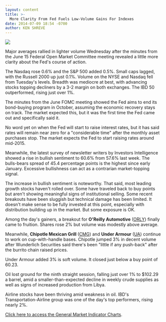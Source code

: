 ```yaml
---
layout: content
title: >-
  More Clarity From Fed Fuels Low-Volume Gains For Indexes
date: 2014-07-09 18:54 -0700
author: KEN SHREVE
---
```






![](https://www.investors.com/wp-content/uploads/ibd-migrated-images/MPv_140710_635405166141981869.png)









Major averages rallied in lighter volume Wednesday after the minutes from the June 15 Federal Open Market Committee meeting revealed a little more clarity about the Fed's course of action.


The Nasdaq rose 0.6% and the S&P 500 added 0.5%. Small caps lagged, with the Russell 2000 up just 0.1%. Volume on the NYSE and Nasdaq fell from Tuesday's levels. Breadth was mediocre at best, with advancing stocks topping decliners by a 3-2 margin on both exchanges. The IBD 50 outperformed, rising just over 1%.


The minutes from the June FOMC meeting showed the Fed aims to end its bond-buying program in October, assuming the economic recovery stays on track. The market expected this, but it was the first time the Fed came out and specifically said it.


No word yet on when the Fed will start to raise interest rates, but it has said rates will remain near zero for a "considerable time" after the monthly asset purchases stop. The market expects the Fed to start raising rates around mid-2015.


Meanwhile, the latest survey of newsletter writers by Investors Intelligence showed a rise in bullish sentiment to 60.6% from 57.6% last week. The bulls-bears spread of 45.4 percentage points is the highest since early January. Excessive bullishness can act as a contrarian market-topping signal.


The increase in bullish sentiment is noteworthy. That said, most leading growth stocks haven't rolled over. Some have traveled back to buy points but aren't showing meaningful signs of institutional selling. Some recent breakouts have been sluggish but technical damage has been limited. It doesn't make sense to be fully invested at this point, especially with distribution building up in the market. But some exposure is OK.


Among the day's gainers, a breakout for **O'Reilly Automotive** ([ORLY](https://research.investors.com/quote.aspx?symbol=ORLY)) finally came to fruition. Shares rose 2% but volume was modestly above average.


Meanwhile, **Chipotle Mexican Grill** ([CMG](https://research.investors.com/quote.aspx?symbol=CMG)) and **Under Armour** ([UA](https://research.investors.com/quote.aspx?symbol=UA)) continue to work on cup-with-handle bases. Chipotle jumped 3% in decent volume after Wunderlich Securities said there's been "little if any push-back" after the burrito chain raised prices.


Under Armour added 3% is soft volume. It closed just below a buy point of 60.23.


Oil lost ground for the ninth straight session, falling just over 1% to $102.29 a barrel, amid a smaller-than-expected decline in weekly crude supplies as well as signs of increased production from Libya.


Airline stocks have been thriving amid weakness in oil. IBD's Transportation-Airline group was one of the day's top performers, rising nearly 2%.


[Click here to access the General Market Indicator Charts](https://www.investors.com/pdf/GMI_071014.pdf).




